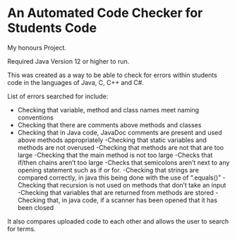# An Automated Code Checker for Students Code

My honours Project.

Required Java Version 12 or higher to run.

This was created as a way to be able to check for errors within students code in the languages of Java, C, C++ and C#.

List of errors searched for include:
- Checking that variable, method and class names meet naming conventions
- Checking that there are comments above methods and classes
- Checking that in Java code, JavaDoc comments are present and used above methods appropriately
-Checking that static variables and methods are not overused
-Checking that methods are not that are too large
-Checking that the main method is not too large
-Checks that if/then chains aren’t too large
-Checks that semicolons aren’t next to any opening statement such as if or for.
-Checking that strings are compared correctly, in java this being done with the use of “.equals()”
-Checking that recursion is not used on methods that don’t take an input
-Checking that variables that are returned from methods are stored
-Checking that, in java code, if a scanner has been opened that it has been closed

It also compares uploaded code to each other and allows the user to search for terms.

